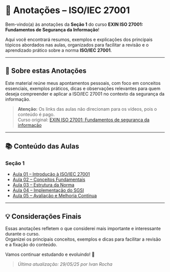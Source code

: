 # 📒 Anotações – ISO/IEC 27001

Bem-vindo(a) às anotações da **Seção 1** do curso **EXIN ISO 27001: Fundamentos de Segurança da Informação**!

Aqui você encontrará resumos, exemplos e explicações dos principais tópicos abordados nas aulas, organizados para facilitar a revisão e o aprendizado prático sobre a norma **ISO/IEC 27001**.

---

## 📝 Sobre estas Anotações

Este material reúne meus apontamentos pessoais, com foco em conceitos essenciais, exemplos práticos, dicas e observações relevantes para quem deseja compreender e aplicar a ISO/IEC 27001 no contexto da segurança da informação.

> **Atenção:** Os links das aulas não direcionam para os vídeos, pois o conteúdo é pago.  
> Curso original: [EXIN ISO 27001: Fundamentos de segurança da informação](https://www.udemy.com/course/exin-iso-27001-information-security-foundation/)

---

## 📚 Conteúdo das Aulas

### Seção 1

- [Aula 01 – Introdução à ISO/IEC 27001]()
- [Aula 02 – Conceitos Fundamentais]()
- [Aula 03 – Estrutura da Norma]()
- [Aula 04 – Implementação do SGSI]()
- [Aula 05 – Avaliação e Melhoria Contínua]()

---

## 💡 Considerações Finais

Essas anotações refletem o que considerei mais importante e interessante durante o curso.  
Organizei os principais conceitos, exemplos e dicas para facilitar a revisão e a fixação do conteúdo.

Vamos continuar estudando e evoluindo! 🚀

> _Última atualização: 29/05/25 por Ivan Rocha_